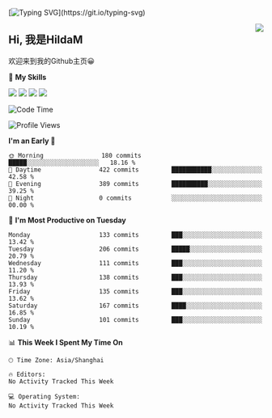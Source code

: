 [![Typing SVG](https://readme-typing-svg.herokuapp.com?size=50&duration=5000&color=8C43EA&vCenter=true&width=2000&height=70&lines=开拓视野,+冲破艰险,+洞悉所有,+贴近生活,+寻找真爱,+感受彼此;这就是人生的目的.)](https://git.io/typing-svg)

<a href="#">
  <img align="right" src="https://github-readme-stats.vercel.app/api?username=HildaM&count_private=true&show_icons=true&bg_color=15,f2f7fd,E0EAFC" />
</a>

## Hi, 我是HildaM

欢迎来到我的Github主页😀

🌟 **My Skills**  

![](https://img.shields.io/badge/-Python-3776AB?style=flat-square&logo=Python&logoColor=fff)
![](https://img.shields.io/badge/-Java-F7DF1E?style=flat-square&logo=Java&logoColor=fff)
![](https://img.shields.io/badge/-Linux-000000?style=flat-square&logo=Linux&logoColor=fff)
![](https://img.shields.io/badge/-Golang-000000?style=flat-square&logo=Golang&logoColor=fff)




<!--START_SECTION:waka-->
![Code Time](http://img.shields.io/badge/Code%20Time-199%20hrs%2057%20mins-blue)

![Profile Views](http://img.shields.io/badge/Profile%20Views-0-blue)

**I'm an Early 🐤** 

```text
🌞 Morning                180 commits         █████░░░░░░░░░░░░░░░░░░░░   18.16 % 
🌆 Daytime                422 commits         ███████████░░░░░░░░░░░░░░   42.58 % 
🌃 Evening                389 commits         ██████████░░░░░░░░░░░░░░░   39.25 % 
🌙 Night                  0 commits           ░░░░░░░░░░░░░░░░░░░░░░░░░   00.00 % 
```
📅 **I'm Most Productive on Tuesday** 

```text
Monday                   133 commits         ███░░░░░░░░░░░░░░░░░░░░░░   13.42 % 
Tuesday                  206 commits         █████░░░░░░░░░░░░░░░░░░░░   20.79 % 
Wednesday                111 commits         ███░░░░░░░░░░░░░░░░░░░░░░   11.20 % 
Thursday                 138 commits         ███░░░░░░░░░░░░░░░░░░░░░░   13.93 % 
Friday                   135 commits         ███░░░░░░░░░░░░░░░░░░░░░░   13.62 % 
Saturday                 167 commits         ████░░░░░░░░░░░░░░░░░░░░░   16.85 % 
Sunday                   101 commits         ███░░░░░░░░░░░░░░░░░░░░░░   10.19 % 
```


📊 **This Week I Spent My Time On** 

```text
🕑︎ Time Zone: Asia/Shanghai

🔥 Editors: 
No Activity Tracked This Week

💻 Operating System: 
No Activity Tracked This Week
```


<!--END_SECTION:waka-->
